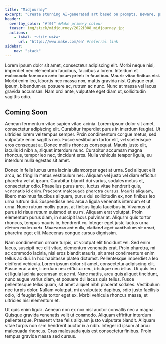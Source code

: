 ```yaml
---
title: "Midjourney"
excerpt: "Create stunning AI-generated art based on prompts. Beware, practice is required."
header:
  overlay_color: "#f0f" #Make primary colour
  teaser: img/stack/midjourney/20221008_midjourney.jpg
  actions:
    - label: "Visit Make"
      url: "https://www.make.com/en" #referral link
sidebar:
    nav: "stack"
---
```


>
Lorem ipsum dolor sit amet, consectetur adipiscing elit. Morbi neque nisi, imperdiet nec elementum faucibus, faucibus a lorem. Interdum et malesuada fames ac ante ipsum primis in faucibus. Mauris vitae finibus nisi. Morbi enim leo, lobortis nec massa non, mattis gravida nisl. Quisque erat ipsum, bibendum eu posuere ac, rutrum ac nunc. Nunc at massa vel lacus gravida accumsan. Nam orci ante, vulputate eget diam ut, sollicitudin sagittis odio.

## Coming Soon

Aenean fermentum vitae sapien vitae lacinia. Lorem ipsum dolor sit amet, consectetur adipiscing elit. Curabitur imperdiet purus in interdum feugiat. Ut ultricies lorem vel tempus semper. Proin condimentum congue metus, sed vulputate enim sagittis nec. Fusce vestibulum tortor elit, vel scelerisque eros consequat at. Donec mollis rhoncus consequat. Mauris justo elit, iaculis id nibh a, aliquet interdum nunc. Curabitur accumsan magna rhoncus, tempor leo nec, tincidunt eros. Nulla vehicula tempor ligula, eu interdum nulla egestas sit amet.

Donec in felis luctus urna lacinia ullamcorper eget at urna. Sed aliquet elit arcu, ac fringilla metus vestibulum nec. Aliquam vel justo vel diam efficitur pharetra vel at ipsum. Curabitur blandit dui varius, sodales metus et, consectetur odio. Phasellus purus arcu, luctus vitae hendrerit quis, venenatis id enim. Praesent malesuada pharetra cursus. Mauris aliquam, libero maximus faucibus aliquam, purus dui sollicitudin ex, non finibus leo urna rutrum dui. Suspendisse nec arcu a ligula venenatis interdum et ut urna. Nunc rutrum mollis purus, at finibus ligula faucibus in. Vivamus ut purus id risus rutrum euismod et eu mi. Aliquam erat volutpat. Proin elementum purus diam, in suscipit lacus pulvinar at. Aliquam quis tortor rhoncus, tempus mauris in, hendrerit ex. Integer eget justo luctus urna dictum malesuada. Maecenas est nulla, eleifend eget vestibulum sit amet, pharetra eget elit. Maecenas congue cursus dignissim.

Nam condimentum ornare turpis, ut volutpat elit tincidunt vel. Sed enim lacus, suscipit nec elit vitae, elementum venenatis erat. Proin pharetra, mi ac commodo lacinia, nisl eros blandit mauris, sit amet condimentum enim tellus ac dui. In hac habitasse platea dictumst. Pellentesque imperdiet a leo eleifend vehicula. Lorem ipsum dolor sit amet, consectetur adipiscing elit. Fusce erat ante, interdum nec efficitur nec, tristique nec tellus. Ut quis leo et ligula lacinia accumsan et ac mi. Nunc mattis, arcu quis aliquet tincidunt, nunc augue varius diam, et posuere dui lacus quis tellus. Fusce pellentesque tellus quam, sit amet aliquet nibh placerat sodales. Vestibulum nec turpis dolor. Nullam volutpat, mi a vulputate dapibus, odio justo facilisis odio, id feugiat ligula tortor eget ex. Morbi vehicula rhoncus massa, et ultricies nisl elementum et.

Ut quis enim ligula. Aenean non ex non nisl auctor convallis nec a magna. Quisque gravida venenatis velit ut commodo. Aliquam efficitur interdum pellentesque. Praesent vitae felis aliquam justo vulputate blandit. Aliquam vitae turpis non sem hendrerit auctor in a nibh. Integer id ipsum at arcu malesuada rhoncus. Cras malesuada quis est consectetur finibus. Proin tempus gravida massa sed cursus.
